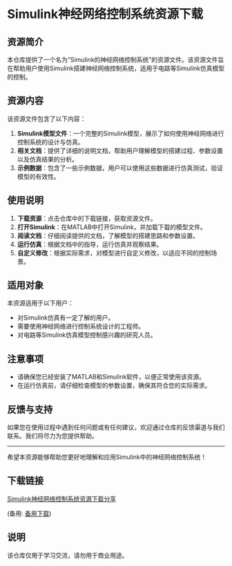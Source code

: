 # Simulink神经网络控制系统资源下载

## 资源简介

本仓库提供了一个名为“Simulink的神经网络控制系统”的资源文件。该资源文件旨在帮助用户使用Simulink搭建神经网络控制系统，适用于电路等Simulink仿真模型的控制。

## 资源内容

该资源文件包含了以下内容：

1. **Simulink模型文件**：一个完整的Simulink模型，展示了如何使用神经网络进行控制系统的设计与仿真。
2. **相关文档**：提供了详细的说明文档，帮助用户理解模型的搭建过程、参数设置以及仿真结果的分析。
3. **示例数据**：包含了一些示例数据，用户可以使用这些数据进行仿真测试，验证模型的有效性。

## 使用说明

1. **下载资源**：点击仓库中的下载链接，获取资源文件。
2. **打开Simulink**：在MATLAB中打开Simulink，并加载下载的模型文件。
3. **阅读文档**：仔细阅读提供的文档，了解模型的搭建思路和参数设置。
4. **运行仿真**：根据文档中的指导，运行仿真并观察结果。
5. **自定义修改**：根据实际需求，对模型进行自定义修改，以适应不同的控制场景。

## 适用对象

本资源适用于以下用户：

- 对Simulink仿真有一定了解的用户。
- 需要使用神经网络进行控制系统设计的工程师。
- 对电路等Simulink仿真模型控制感兴趣的研究人员。

## 注意事项

- 请确保您已经安装了MATLAB和Simulink软件，以便正常使用该资源。
- 在运行仿真前，请仔细检查模型的参数设置，确保其符合您的实际需求。

## 反馈与支持

如果您在使用过程中遇到任何问题或有任何建议，欢迎通过仓库的反馈渠道与我们联系。我们将尽力为您提供帮助。

---

希望本资源能够帮助您更好地理解和应用Simulink中的神经网络控制系统！

## 下载链接
[Simulink神经网络控制系统资源下载分享](https://pan.quark.cn/s/e228d98f53ea) 

(备用: [备用下载](https://pan.baidu.com/s/1s_9lOKcxk9JzrIiuB_I2DQ?pwd=1234))

## 说明

该仓库仅用于学习交流，请勿用于商业用途。
